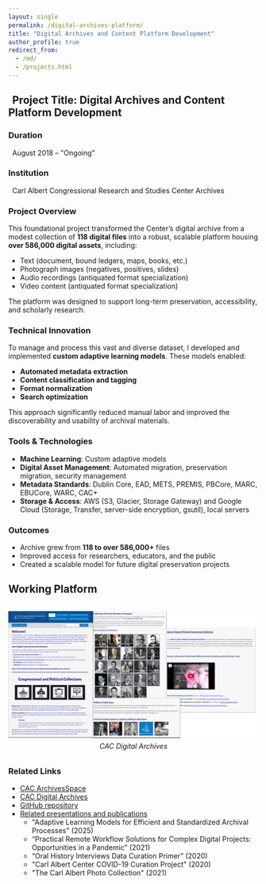 ```yaml
---
layout: single
permalink: /digital-archives-platform/
title: "Digital Archives and Content Platform Development"
author_profile: true
redirect_from: 
  - /md/
  - /projects.html
---
```


## <span style="padding-left: 0.5rem;">Project Title: Digital Archives and Content Platform Development</span>

### Duration
<span style="padding-left: 0.5rem;">August 2018 – "Ongoing"</span>

### Institution
<span style="padding-left: 0.5rem;">Carl Albert Congressional Research and Studies Center Archives</span>

### Project Overview
This foundational project transformed the Center’s digital archive from a modest collection of **118 digital files** into a robust, scalable platform housing **over 586,000 digital assets**, including:

- Text (document, bound ledgers, maps, books, etc.)
- Photograph images (negatives, positives, slides)
- Audio recordings (antiquated format specialization)
- Video content (antiquated format specialization)

The platform was designed to support long-term preservation, accessibility, and scholarly research.

### Technical Innovation
To manage and process this vast and diverse dataset, I developed and implemented **custom adaptive learning models**. These models enabled:

- **Automated metadata extraction**
- **Content classification and tagging**
- **Format normalization**
- **Search optimization**

This approach significantly reduced manual labor and improved the discoverability and usability of archival materials.

### Tools & Technologies
- **Machine Learning**: Custom adaptive models  
- **Digital Asset Management**: Automated migration, preservation migration, security management  
- **Metadata Standards**: Dublin Core, EAD, METS, PREMIS, PBCore, MARC, EBUCore, WARC, CAC+  
- **Storage & Access**: AWS (S3, Glacier, Storage Gateway) and Google Cloud (Storage, Transfer, server-side encryption, gsutil), local servers

### Outcomes
- Archive grew from **118 to over 586,000+** files  
- Improved access for researchers, educators, and the public  
- Created a scalable model for future digital preservation projects

## Working Platform

<figure style="text-align:center; margin:2rem 0;">
  <a href="images/Jones_DA.jpg" target="_blank">
    <img src="images/Jones_DA.jpg" alt="CAC Digital Archives" style="max-width:100%; height:auto;">
  </a>
  <figcaption style="font-style:italic;">CAC Digital Archives</figcaption>
</figure>


### Related Links
- [CAC ArchivesSpace](https://arc.ou.edu/)
- [CAC Digital Archives](https://oucac.access.preservica.com/)
- [GitHub repository](https://github.com/prys0000)
- [Related presentations and publications](https://arc.ou.edu/)
  - "Adaptive Learning Models for Efficient and Standardized Archival Processes" (2025)
  - “Practical Remote Workflow Solutions for Complex Digital Projects: Opportunities in a Pandemic” (2021)
  - “Oral History Interviews Data Curation Primer” (2020)
  - "Carl Albert Center COVID-19 Curation Project" (2020)
  - "The Carl Albert Photo Collection" (2021)
